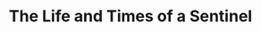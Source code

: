 ---
  title:          "The Life and Times of a Sentinel"
  genre:          "ancient"
  chinesetitle:   "紫禁驚雷"
  previoustitle:  "The Frightening Thunder of the Forbidden City"
  episodes:       "26"
  producer:       "Leung Choi-Yuen"
  broadcaststart: "2011-07-25"
  broadcastend:   "2011-08-26"
  website:        "http://programme.tvb.com/drama/thelifeandtimesofasentinel"
  starring:       "Steven Ma, Kenneth Ma, Power Chan, <mark>Selena Lee</mark>, Natalie Tong, Elaine Yiu, Evergreen Mak, Ching Hor-Wai"
  synopsis:       "<p>Martial arts expert <strong>Nip Dor-Po</strong> (<em>Steven Ma</em>) joins the Imperial Guard in an attempt to speak up for the people. He is under the command of Prince Yu, <strong>Fuquan</strong> (<em>Kenneth Ma</em>), whom he becomes very good friends with in the passing of time. Later, on Chuen’s recommendation, he becomes the personal guard of Fuquan's younger brother Emperor <strong>Kangxi</strong> (<em>Power Chan</em>).</p><p>Never has Po expected that the palace is a place so full of plotting and intrigue. Nor did he know that Fuquan has long been harboring an earthshaking rebellious scheme. Po likes <strong>Cheuk Chi-Ying</strong> (<em>Selena Lee</em>), but she soon gets involved in a power struggle amongst the imperial concubines. Surrounded by friends and foes, cheating and masking, Po finds himself being forced to fight in the dark on his own...</p>"
  fullname:       "Cheuk Chi-Ying"
  altname:        "Princess Duanmin"
  age:            "25"
  identity:       "Properietor of Bak Hei Tong Pharmacy"
  appearance:     "2-26"
  personality:    "Very ladylike and has a generous style of talking. Despite her young age, she’s already in charge of the family business on behalf of her father. Although she sometimes has a spoiled bratty temperament, but in fact she’s kind-hearted; she chooses what’s right and holds fast to it, she’s a sentimental and emotional person, and is very filial towards Sue Tong."
  background:     "Born in a wealthy family, she’s the daughter of the extremely rich boss Cheuk Sue-Tong (<em>Cheung Kwok Keung</em>) of the great pharmacy Bak Hei Tong. Due to the early death of her mother, Chi Ying is overly doted by Sue Tong, growing a big missy temperament. But in front of others, she’s very ladylike, well-educated and well-mannered, and is later on behalf of her father in charge of the family business."
  happenings:     "Because of the Kangxi Dictionary incident Bak Hei Tong gets sealed. Chi Ying learns about Sue Tong’s identity, it turns out she herself is not his biological daughter. Sue Tong points out that Dor Po (<em>Steven Ma</em>) is an imperial bodyguard and hopes that Chi Ying can collect confidential information within the palace from Dor Po. Chi Ying struggles, but finally promises. Dor Po is kept in the dark about this. Chi Ying then goes to Seung Moon Lau to help out, the restaurant opened by Dor Po’s parents, seizing the chance to collect palace information from Dor Bo. But the longer Chi Ying gets along with Dor Po, the more guilt she feels for making use of him.  knowing that the fifth imperial uncle, Changning (<em>Tsui Wing</em>), has been worrying about the missing Princess Duanmin, Kangxi (<em>Power Chan</em>) orders Dor Po to search for Duanmin. Chi Ying impersonates Duanmin and follows him to the palace. Kangxi, Fuquan (<em>Kenneth Ma</em>), Changning are all treating her with warmth and affection, only Xiaozhuang (<em>Ching Hor Wai</em>) still distrusts her, causing Chi Ying to advance gradually and consolidate at every step. Dor Po doesn’t know that Chi Ying has another purpose by entering the palace, he only feels that she’s quite indifferent towards him. He misunderstands that Chi Ying’s precious status as a princess makes her to lose feelings for a lowly imperial guard. Chi Ying is saddened deep in her heart, but she cannot say the truth, she can only continue to restrain herself.  Kangxi is on a trip to the South, he is attacked by an assassin, but the attack fails. Dor Po is ordered to investigate the assassination event thoroughly. Unexpectedly he discovers that Chi Ying’s identity is indeed suspicious, he doesn’t know what to do. At this point, Xiaozhuang already sends people to arrest Chi Ying, she wants to test whether Chi Ying is the real Duanmin. Chi Ying only feels that great trouble is around the corner..."
  image:          "yes"
---